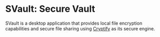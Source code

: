 # SVault: Secure Vault

SVault is a desktop application that provides local file encryption capabilities and secure file sharing using [Cryptify](https://github.com/Oval-Personal-Data-Wallet/cryptify/) as its secure engine.
